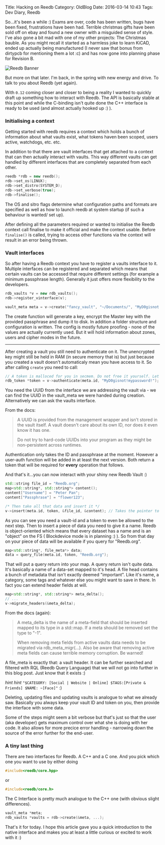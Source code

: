 Title: Hacking on Reedb
Category: OldBlog
Date: 2016-03-14 10:43
Tags: Dev Diary, Reedb

So...it's been a while :) Exams are over, code has been written, bugs have been fixed, frustrations have been had. Terrible christmas gifts have been sold off on ebay and found a new owner with a misguided sense of style. I've also gone a bit mad with one of my other projects: The Christmas bauble. As you might recall it started as a harmless joke to learn KiCAD, ended up actually being manufactured (I never saw that bonus from dirtypcb for mentioning them a lot :c) and has now gone into planning phase for Revision B. 

![Reedb Banner](/images/reedb_banner.png  "Reedb Banner")

But more on that later. I'm back, in the spring with new energy and drive. To talk to you about Reedb (yet again).

With `0.12` coming closer and closer to being a reality I wanted to quickly draft up something how to interact with Reedb. The API is basically stable at this point and while the C-binding isn't quite done the C++ interface is ready to be used (and almost actually hooked up :) ).


### Initialising a context

Getting started with reedb requires a context which holds a bunch of information about what vaults exist, what tokens haven been scoped, users active, watchdogs, etc. etc.

In addition to that there are vault interfaces that get attached to a context that can then actually interact with vaults. This way different vaults can get handled by different interfaces that are completely separated from each other.

```C++
reedb *rdb = new reedb();
rdb->set_os(LINUX);
rdb->set_distro(SYSTEM_D);
rdb->set_verbose(true);
rdb->finalise();
```

The OS and sitro flags determine what configuration paths and formats are specified as well as how to launch reedb at system startup (if such a behaviour is wanted/ set up).

After defining all the parameters required or wanted to initialise the Reedb context call finalise to make it official and make the context usable. Before `finalise()` is called, trying to access other functions via the context will result in an error being thrown.

### Vault interfaces

So after having a Reedb context you have to register a vaults interface to it. Multiple interfaces can be registered and separated which means that certain vaults can be accessed that require different settings (for example a minimum passphrase length). Generally it just offers more flexibility to the developers.

```C++
rdb_vaults *v = new rdb_vaults();
rdb->register_vinterface(v);

vault_meta meta = v->create("fancy_vault", "~/Documents/", "MyD0gisnot!mypassword!"); // P.S. I don't have a dog :)
```

The create function will generate a key, encrypt the Master key with the provided passphrase and dump it to disk. In addition a folder structure and configuration is written. The config is mostly future proofing - none of the values are actually currently used. But it will hold information about zones, users and cipher modes in the future.

---

After creating a vault you still need to authenticate on it. The unencrypted key might still be held in RAM (in secure memory that is) but just because you created a vault doesn't automaticaly mean you have access to it. So after calling `create` you need to call:

```C++
// A token is malloced for you in secmem. Do not free it yourself. Let Reedb do it for you!
rdb_token *token = v->authenticate(meta.id, "MyD0gisnot!mypassword!");
```

You need the UUID from the interface we are addressing the vault via - we can find the UUID in the vault_meta we were handed during creation. Alternatively we can ask the vaults interface.

From the docs:
> A UUID is provided from the management wrapper and isn't stored in the vault itself. A vault doesn't care about its own ID, nor does it even know it has one.
>
> Do not try to hard-code UUIDs into your program as they might be non-persistent across runtimes.

Authentication only takes the ID and passphrase at the moment. However a user-auth function will be added in at least the next version. Both return a token that will be required for **every** operation that follows.

And that's it...you can now interact with your shiny new Reedb Vault :)

```C++
std::string file_id = "Reedb.org";
map<std::string*, std::string*> content();
content["Username"] = "Peter Pan";
content["Passphrase"] = "flower123";

/* Then take all that data and insert it */
v->insert(meta.id, token, &file_id, &content); // Takes the pointer to a content map to save memory during inserts.
```

As you can see you need a vault-id and a token to even be allowed to the next step. Then to insert a piece of data you need to give it a name. Reedb is object-oriented which means that every dataset has a name and is an "object" on the FS ( Blockdevice mode is in planning :) ). So from that day on your piece of data will be available if you query for "Reedb.org".

```C++
map<std::string*, file_meta*> data;
data = query_file(meta.id, token, "Reedb.org");
```

That will put a query return into your map. A query return isn't quite data. It's basically a name of a data-set mapped to it's head. A file head contains a bunch of metadata that isn't exactly deemed "important". Like it's name, a category, some tags and whatever else you might want to save in there.
In fact you can extend header fields at will.

```C++
map<std::string*, std::string*> meta_delta();
// ...
v->migrate_headers(&meta_delta);
```

From the docs (again):

> A meta_delta is the name of a meta-field that should be inserted mapped to its type in a std::map<?,?>. 
> If a meta should be removed set the type to "-1".
>
> When removing meta fields from active vaults data needs to be migrated via rdb_meta_migr(...). Also be aware that removing active meta fields can cause terrible memory corruption. Be warned!

A file_meta is exactly that: a vault header. It can be further searched and filtered with RQL (Reedb Query Language) that we will not go into further in this blog post. Just know that it exists :)

*hint hint* `"$CATEGORY: [Social | Website | Online] $TAGS:[Private & Friends] $NAME: ~[Face]"` :)

Deleting, updating files and updating vaults is analogue to what we already saw. Basically you always keep your vault ID and token on you, then provide the interface with some data.

Some of the steps might seem a bit verbose but that's just so that the user (aka developer) gets maximum control over what she is doing with her code. It also allows for more precice error handling - narrowing down the source of the error further for the end-user.

### A tiny last thing

There are two interfaces for Reedb. A C++ and a C one. And you pick which one you want to use by either doing

```C++
#include<reedb/core.hpp>
```

or 
```C
#include<reedb/core.h>
```

The C Interface is pretty much analogue to the C++ one (with obvious slight differences).

```C
vault_meta *meta;
rdb_vaults *vaults = rdb->create(&meta, ...);
```

That's it for today. I hope this article gave you a quick introduction to the native interface and makes you at least a little curious or excited to work with it :)
